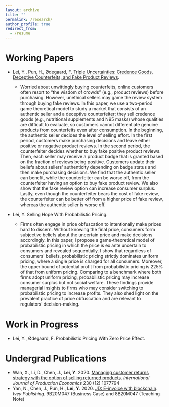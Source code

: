 ```yaml
---
layout: archive
title: ""
permalink: /research/
author_profile: true
redirect_from:
  - /resume
---
```



Working Papers
======
* Lei, Y., Pun, H., Ødegaard, F. [Triple Uncertainties: Credence Goods, Deceptive Counterfeits, and Fake Product Reviews](https://papers.ssrn.com/sol3/papers.cfm?abstract_id=3915087). 
  * Worried about unwittingly buying counterfeits, online customers often resort to “the wisdom of crowds” (e.g., product reviews) before purchasing. However, unethical sellers may game the review system through buying fake reviews. In this paper, we use a two-period game theoretical model to study a market that consists of an authentic seller and a deceptive counterfeiter; they sell credence goods (e.g., nutritional supplements and N95 masks) whose qualities are difficult to evaluate, so customers cannot differentiate genuine products from counterfeits even after consumption. In the beginning, the authentic seller decides the level of selling effort. In the first period, customers make purchasing decisions and leave either positive or negative product reviews. In the second period, the counterfeiter decides whether to buy fake positive product reviews. Then, each seller may receive a product badge that is granted based on the fraction of reviews being positive. Customers update their beliefs about sellers’ authenticity depending on badge status and then make purchasing decisions. We find that the authentic seller can benefit, while the counterfeiter can be worse off, from the counterfeiter having an option to buy fake product review. We also show that the fake review option can increase consumer surplus. Lastly, even though the counterfeiter bears the cost of fake review, the counterfeiter can be better off from a higher price of fake review, whereas the authentic seller is worse off.
  

* Lei, Y. Selling Hope With Probabilistic Pricing.
  * Firms often engage in price obfuscation to intentionally make prices hard to discern. Without knowing the final price, consumers form subjective beliefs about the uncertain price and make decisions accordingly. In this paper, I propose a game-theoretical model of probabilistic pricing in which the price is ex ante uncertain to consumers and revealed sequentially. I show that regardless of consumers' beliefs, probabilistic pricing strictly dominates uniform pricing, where a single price is charged for all consumers. Moreover, the upper bound of potential profit from probabilistic pricing is 225% of that from uniform pricing. Comparing to a benchmark where both firms adopt uniform pricing, probabilistic pricing may increase consumer surplus but not social welfare. These findings provide managerial insights to firms who may consider switching to probabilistic pricing to increase profits. They also shed light on the prevalent practice of price obfuscation and are relevant to regulators’ decision-making.



Work in Progress
======
* Lei, Y., Ødegaard, F. Probabilistic Pricing With Zero Price Effect.


Undergrad Publications
======
* Wan, X., Li, D., Chen, J., **Lei, Y**. 2020. [Managing customer returns strategy with the option of selling returned products](https://www.sciencedirect.com/science/article/pii/S0925527320301717). *International Journal of Production Economics* 230 (12) 1077794
* Yan, N., Chen, J., Pun, H., **Lei, Y**. 2020. [JD: E-invoice with blockchain](https://www.iveypublishing.ca/s/product/jd-einvoice-with-blockchain/01t5c00000CwqpbAAB). *Ivey Publishing*. 9B20M047 (Business Case) and 8B20M047 (Teaching Note)

  
